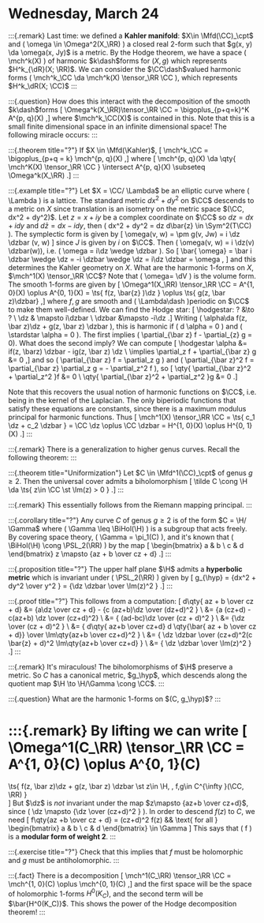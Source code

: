 # Wednesday, March 24

:::{.remark}
Last time: we defined a **Kahler manifold**: $X\in \Mfd(\CC)_\cpt$ and \( \omega \in \Omega^2(X_\RR) \) a closed real 2-form such that $g(x, y) \da \omega(x, Jy)$ is a metric.
By the Hodge theorem, we have a space \( \mch^k(X) \) of harmonic $k\dash$forms for $(X, g)$ which represents $H^k_{\dR}(X; \RR)$.
We can consider the $\CC\dash$valued harmonic forms \( \mch^k_\CC \da \mch^k(X) \tensor_\RR \CC \), which represents $H^k_\dR(X; \CC)$
:::

:::{.question}
How does this interact with the decomposition of the smooth $k\dash$forms
\[
\Omega^k(X_\RR)\tensor_\RR \CC = \bigoplus_{p+q=k}^K A^{p, q}(X)
,\]
where $\mch^k_\CC(X)$ is contained in this.
Note that this is a small finite dimensional space in an infinite dimensional space!
The following miracle occurs:
:::

:::{.theorem title="?"}
If $X \in \Mfd(\Kahler)$,
\[
\mch^k_\CC = \bigoplus_{p+q = k} \mch^{p, q}(X)
,\]
where 
\[
\mch^{p, q}(X) \da 
\qty{ \mch^K(X) \tensor_\RR \CC } \intersect A^{p, q}(X) \subseteq \Omega^k(X_\RR)
.\]
:::

:::{.example title="?"}
Let $X = \CC/ \Lambda$ be an elliptic curve where \( \Lambda \) is a lattice.
The standard metric $dx^2 + dy^2$ on $\CC$ descends to a metric on $X$ since translation is an isometry on the metric space $(\CC, dx^2 + dy^2)$.
Let $z=x+iy$ be a complex coordinate on $\CC$ so $dz = dx + idy$ and $d\bar z = dx - idy$, then \( dx^2 + dy^2 = dz d\bar{z} \in \Sym^2(T\CC) \).
The symplectic form is given by 
\[ 
\omega(v, w) = \pm g(v, Jw) = i \dz \dzbar (v, w) 
\] 
since $J$ is given by $i$ on $\CC$.
Then \( \omega(v, w) = i \dz(v) \dzbar(w)\), i.e. \( \omega = i\dz \wedge \dzbar \).
So 
\[ 
\bar{ \omega} = \bar i \dzbar \wedge \dz = -i \dzbar \wedge \dz = i\dz \dzbar = \omega
, \] 
and this determines the Kahler geometry on $X$.
What are the harmonic 1-forms on $X$, $\mch^1(X) \tensor_\RR \CC$?
Note that \( \omega= \dV \) is the volume form.
The smooth 1-forms are given by 
\[ 
\Omega^1(X_\RR) \tensor_\RR \CC = A^{1, 0}(X) \oplus A^{0, 1}(X) = \ts{ f(z, \bar{z} )\dz } \oplus \ts{ g(z, \bar z)\dzbar}
,\]
where $f,g$ are smooth and \( \Lambda\dash \)periodic on $\CC$ to make them well-defined.
We can find the Hodge star:
\[
\hodgestar: ? &\to ? \\
\dz & \mapsto i\dzbar \\
\dzbar &\mapsto -i\dz
.\]
Writing \( \alpha\da f(z, \bar z)\dz + g(z, \bar z) \dzbar \), this is harmonic if \( d \alpha = 0 \) and \( \stardstar \alpha = 0 \).
The first implies \( \partial_{\bar z} f - \partial_{z} g = 0\).
What does the second imply?
We can compute
\[
\hodgestar \alpha 
&= if(z, \barz) \dzbar - ig(z, \bar z) \dz \\
\implies \partial_z f + \partial_{\bar z} g 
&= 0
,\]
and so \( \partial_{\bar z} f = \partial_z g \) and \( \partial_{\bar z}^2 f = \partial_{\bar z} \partial_z g = - \partial_z^2 f \), so
\[
\qty{ \partial_{\bar z}^2 + \partial_z^2 }f &= 0 \\
\qty{ \partial_{\bar z}^2 + \partial_z^2 }g &= 0 
.\]

Note that this recovers the usual notion of harmonic functions on $\CC$, i.e. being in the kernel of the Laplacian.
The only biperiodic functions that satisfy these equations are constants, since there is a maximum modulus principal for harmonic functions.
Thus 
\[
\mch^1(X) \tensor_\RR \CC = \ts{ c_1 \dz + c_2 \dzbar } = \CC \dz \oplus \CC \dzbar = H^{1, 0}(X) \oplus H^{0, 1}(X) 
.\]
:::

:::{.remark}
There is a generalization to higher genus curves.
Recall the following theorem:
:::

:::{.theorem title="Uniformization"}
Let $C \in \Mfd^1(\CC)_\cpt$ of genus $g\geq 2$.
Then the universal cover admits a biholomorphism 
\[
\tilde C \cong \H \da \ts{ z\in \CC \st \Im(z) > 0 }
.\]
:::

:::{.remark}
This essentially follows from the Riemann mapping principal.
:::

:::{.corollary title="?"}
Any curve $C$ of genus $g\geq 2$ is of the form $C = \H/ \Gamma$ where \( \Gamma \leq \BiHol(\H) \) is a subgroup that acts freely.
By covering space theory, \( \Gamma = \pi_1(C) \), and it's known that \( \BiHol(\H) \cong \PSL_2(\RR) \) by the map
\[
\begin{bmatrix}
a & b 
\\
c & d
\end{bmatrix}
z
\mapsto 
{az + b \over cz + d}
.\]
:::

:::{.proposition title="?"}
The upper half plane $\H$ admits a **hyperbolic metric** which is invariant under \( \PSL_2(\RR) \) given by 
\[
g_{\hyp} = {dx^2 + dy^2 \over y^2 } = {\dz \dzbar \over \Im(z)^2 }
.\]
:::

:::{.proof title="?"}
This follows from a computation:
\[
d\qty{ az + b \over cz + d} 
&= {a\dz \over cz + d} - {c (az+b)\dz \over (dz+d)^2 } \\
&= {a (cz+d) - c(az+b) \dz \over (cz+d)^2} \\
&= { (ad-bc)\dz \over  (cz + d)^2 } \\
&= {\dz \over  (cz + d)^2 } \\
&= { d\qty{ az+b \over cz+d} d \qty{\bar{ az + b \over cz + d}} \over \Im\qty{az+b \over cz+d}^2 } \\
&= { \dz \dzbar \over (cz+d)^2(c \bar{z} + d)^2 \Im\qty{az+b \over cz+d} } \\
&= { \dz \dzbar \over \Im(z)^2 } 
.\]
:::

:::{.remark}
It's miraculous! 
The biholomorphisms of $\H$ preserve a metric.
So $C$ has a canonical metric, $g_\hyp$, which descends along the quotient map $\H \to \H/\Gamma \cong \CC$.
:::

:::{.question}
What are the harmonic 1-forms on $(C, g_\hyp)$?
:::

:::{.remark}
By lifting we can write 
\[ 
\Omega^1(C_\RR) \tensor_\RR \CC = A^{1, 0}(C) \oplus A^{0, 1}(C) 
= 
\ts{ f(z, \bar z)\dz + g(z, \bar z) \dzbar \st z\in \H, \, f,g\in C^{\infty }(\CC, \RR) }  
\]
But $\dz$ is *not* invariant under the map $z\mapsto {az+b \over cz+d}$, since \( \dz \mapsto {\dz \over (cz+d)^2 } \).
In order to descend $f(z)$ to $C$, we need 
\[
f\qty{az +b \over cz + d} = (cz+d)^2 f(z)
&&
\text{ for all } 
\begin{bmatrix}
a & b 
\\
c & d
\end{bmatrix}
\in \Gamma
\]
This says that \( f \) is a **modular form of weight 2**.
:::

:::{.exercise title="?"}
Check that this implies that $f$ must be holomorphic and $g$ must be antiholomorphic.
:::

:::{.fact}
There is a decomposition
\[
\mch^1(C_\RR) \tensor_\RR \CC = \mch^{1, 0}(C) \oplus \mch^{0, 1}(C)
,\]
and the first space will be the space of holomorphic 1-forms $H^0(K_C)$, and the second term will be $\bar{H^0(K_C)}$.
This shows the power of the Hodge decomposition theorem!
:::















